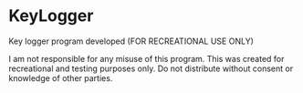 # KeyLogger
 Key logger program developed (FOR RECREATIONAL USE ONLY)


I am not responsible for any misuse of this program. This was created for recreational and testing purposes only.
Do not distribute without consent or knowledge of other parties.